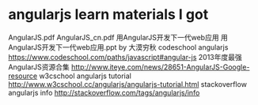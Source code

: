 angularjs learn materials I got
========================

AngularJS.pdf
AngularJS_cn.pdf  用AngularJS开发下一代web应用
用AngularJS开发下一代web应用.ppt  by 大漠穷秋
codeschool angularjs  https://www.codeschool.com/paths/javascript#angular-js
2013年度最强AngularJS资源合集  http://www.iteye.com/news/28651-AngularJS-Google-resource
w3cschool angularjs tutorial  http://www.w3cschool.cc/angularjs/angularjs-tutorial.html
stackoverflow angularjs info  http://stackoverflow.com/tags/angularjs/info
